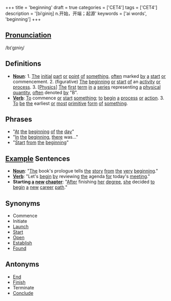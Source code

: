 +++
title = 'beginning'
draft = true
categories = ['CET4']
tags = ['CET4']
description = '[biˈginiŋ] n.开始，开端；起源'
keywords = ['ai words', 'beginning']
+++

## [Pronunciation](/en/post/pronunciation/)
/bɪˈgɪniŋ/

## Definitions
- **[Noun](/en/post/noun/)**: 1. [The](/en/post/the/) [initial](/en/post/initial/) [part](/en/post/part/) [or](/en/post/or/) [point](/en/post/point/) [of](/en/post/of/) [something](/en/post/something/), [often](/en/post/often/) marked [by](/en/post/by/) [a](/en/post/a/) [start](/en/post/start/) [or](/en/post/or/) commencement. 2. (figurative) [The](/en/post/the/) [beginning](/en/post/beginning/) [or](/en/post/or/) [start](/en/post/start/) [of](/en/post/of/) an [activity](/en/post/activity/) [or](/en/post/or/) [process](/en/post/process/). 3. [[Physics](/en/post/physics/)] [The](/en/post/the/) [first](/en/post/first/) [term](/en/post/term/) [in](/en/post/in/) [a](/en/post/a/) [series](/en/post/series/) representing [a](/en/post/a/) [physical](/en/post/physical/) [quantity](/en/post/quantity/), [often](/en/post/often/) denoted [by](/en/post/by/) "B".
- **[Verb](/en/post/verb/)**: [To](/en/post/to/) commence [or](/en/post/or/) [start](/en/post/start/) [something](/en/post/something/); [to](/en/post/to/) [begin](/en/post/begin/) [a](/en/post/a/) [process](/en/post/process/) [or](/en/post/or/) [action](/en/post/action/). 3. [To](/en/post/to/) [be](/en/post/be/) [the](/en/post/the/) earliest [or](/en/post/or/) [most](/en/post/most/) [primitive](/en/post/primitive/) [form](/en/post/form/) [of](/en/post/of/) [something](/en/post/something/).

## Phrases
- "[At](/en/post/at/) [the](/en/post/the/) [beginning](/en/post/beginning/) [of](/en/post/of/) [the](/en/post/the/) [day](/en/post/day/)"
- "[In](/en/post/in/) [the](/en/post/the/) [beginning](/en/post/beginning/), [there](/en/post/there/) was..."
- "[Start](/en/post/start/) [from](/en/post/from/) [the](/en/post/the/) [beginning](/en/post/beginning/)"

## [Example](/en/post/example/) Sentences
- **[Noun](/en/post/noun/)**: "[The](/en/post/the/) book's prologue tells [the](/en/post/the/) [story](/en/post/story/) [from](/en/post/from/) [the](/en/post/the/) [very](/en/post/very/) [beginning](/en/post/beginning/)."
- **[Verb](/en/post/verb/)**: "Let's [begin](/en/post/begin/) [by](/en/post/by/) reviewing [the](/en/post/the/) agenda [for](/en/post/for/) today's [meeting](/en/post/meeting/)."
- **Starting [a](/en/post/a/) [new](/en/post/new/) [chapter](/en/post/chapter/)**: "[After](/en/post/after/) finishing [her](/en/post/her/) [degree](/en/post/degree/), [she](/en/post/she/) decided [to](/en/post/to/) [begin](/en/post/begin/) [a](/en/post/a/) [new](/en/post/new/) [career](/en/post/career/) [path](/en/post/path/)."

## Synonyms
- Commence
- Initiate
- [Launch](/en/post/launch/)
- [Start](/en/post/start/)
- [Open](/en/post/open/)
- [Establish](/en/post/establish/)
- [Found](/en/post/found/)

## Antonyms
- [End](/en/post/end/)
- [Finish](/en/post/finish/)
- Terminate
- [Conclude](/en/post/conclude/)
